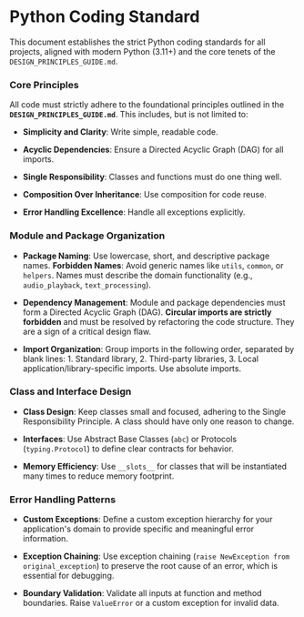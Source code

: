 # Python Coding Standard

This document establishes the strict Python coding standards for all projects, aligned with modern Python (3.11+) and the core tenets of the `DESIGN_PRINCIPLES_GUIDE.md`.

### Core Principles

All code must strictly adhere to the foundational principles outlined in the **`DESIGN_PRINCIPLES_GUIDE.md`**. This includes, but is not limited to:

- **Simplicity and Clarity**: Write simple, readable code.

- **Acyclic Dependencies**: Ensure a Directed Acyclic Graph (DAG) for all imports.

- **Single Responsibility**: Classes and functions must do one thing well.

- **Composition Over Inheritance**: Use composition for code reuse.

- **Error Handling Excellence**: Handle all exceptions explicitly.

### Module and Package Organization

- **Package Naming**: Use lowercase, short, and descriptive package names. **Forbidden Names**: Avoid generic names like `utils`, `common`, or `helpers`. Names must describe the domain functionality (e.g., `audio_playback`, `text_processing`).

- **Dependency Management**: Module and package dependencies must form a Directed Acyclic Graph (DAG). **Circular imports are strictly forbidden** and must be resolved by refactoring the code structure. They are a sign of a critical design flaw.

- **Import Organization**: Group imports in the following order, separated by blank lines: 1. Standard library, 2. Third-party libraries, 3. Local application/library-specific imports. Use absolute imports.

### Class and Interface Design

- **Class Design**: Keep classes small and focused, adhering to the Single Responsibility Principle. A class should have only one reason to change.

- **Interfaces**: Use Abstract Base Classes (`abc`) or Protocols (`typing.Protocol`) to define clear contracts for behavior.

- **Memory Efficiency**: Use `__slots__` for classes that will be instantiated many times to reduce memory footprint.

### Error Handling Patterns

- **Custom Exceptions**: Define a custom exception hierarchy for your application's domain to provide specific and meaningful error information.

- **Exception Chaining**: Use exception chaining (`raise NewException from original_exception`) to preserve the root cause of an error, which is essential for debugging.

- **Boundary Validation**: Validate all inputs at function and method boundaries. Raise `ValueError` or a custom exception for invalid data.
